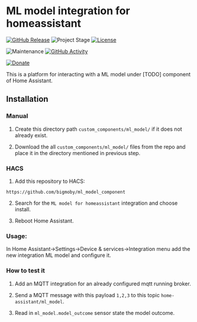 # ML model integration for homeassistant

[![GitHub Release][releases-shield]][releases]
![Project Stage][project-stage-shield]
[![License][license-shield]](LICENSE.md)

![Maintenance][maintenance-shield]
[![GitHub Activity][commits-shield]][commits]

[![Donate](https://img.shields.io/badge/donate-BuyMeCoffee-yellow.svg)](https://www.buymeacoffee.com/bigmoby)

This is a platform for interacting with a ML model under [TODO] component of Home Assistant.

## Installation

### Manual

1. Create this directory path `custom_components/ml_model/` if it does not already exist.

2. Download the all `custom_components/ml_model/` files from the repo and place it in the directory mentioned in previous step.

### HACS

1. Add this repository to HACS:

```
https://github.com/bigmoby/ml_model_component
```

2. Search for the `ML model for homeassistant` integration and choose install.

3. Reboot Home Assistant.

### Usage:

In Home Assistant->Settings->Device & services->Integration menu add the new integration ML model and configure it.

### How to test it

1. Add an MQTT integration for an already configured mqtt running broker.

2. Send a MQTT message with this payload `1,2,3` to this topic `home-assistant/ml_model`.

3. Read in `ml_model.model_outcome` sensor state the model outcome.

[releases-shield]: https://img.shields.io/github/release/bigmoby/ml_model_component.svg
[releases]: https://github.com/bigmoby/ml_model_component/releases
[project-stage-shield]: https://img.shields.io/badge/project%20stage-production%20ready-brightgreen.svg
[license-shield]: https://img.shields.io/github/license/bigmoby/ml_model_component
[maintenance-shield]: https://img.shields.io/maintenance/yes/2024.svg
[commits-shield]: https://img.shields.io/github/commit-activity/y/bigmoby/ml_model_component.svg
[commits]: https://img.shields.io/github/commits/bigmoby/ml_model_component
